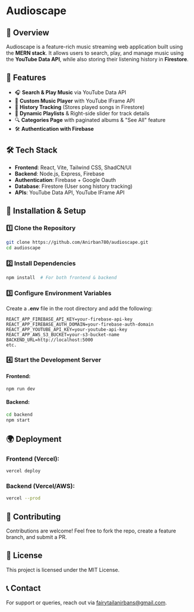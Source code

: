 # Audioscape

## 🎵 Overview
Audioscape is a feature-rich music streaming web application built using the **MERN stack**. It allows users to search, play, and manage music using the **YouTube Data API**, while also storing their listening history in **Firestore**.

## 🚀 Features
- 🎧 **Search & Play Music** via YouTube Data API
- 📂 **Custom Music Player** with YouTube IFrame API
- 🔄 **History Tracking** (Stores played songs in Firestore)
- 📑 **Dynamic Playlists** & Right-side slider for track details
- 🔍 **Categories Page** with paginated albums & "See All" feature
- 🛠 **Authentication with Firebase**

## 🛠️ Tech Stack
- **Frontend**: React, Vite, Tailwind CSS, ShadCN/UI
- **Backend**: Node.js, Express, Firebase
- **Authentication**: Firebase + Google Oauth
- **Database**: Firestore (User song history tracking)
- **APIs**: YouTube Data API, YouTube IFrame API

## 📜 Installation & Setup
### 1️⃣ Clone the Repository
```sh
git clone https://github.com/Anirban780/audioscape.git
cd audioscape
```
### 2️⃣ Install Dependencies
```sh
npm install  # For both frontend & backend
```
### 3️⃣ Configure Environment Variables
Create a **.env** file in the root directory and add the following:
```env
REACT_APP_FIREBASE_API_KEY=your-firebase-api-key
REACT_APP_FIREBASE_AUTH_DOMAIN=your-firebase-auth-domain
REACT_APP_YOUTUBE_API_KEY=your-youtube-api-key
REACT_APP_AWS_S3_BUCKET=your-s3-bucket-name
BACKEND_URL=http://localhost:5000
etc.
```
### 4️⃣ Start the Development Server
#### Frontend:
```sh
npm run dev
```
#### Backend:
```sh
cd backend
npm start
```

## 🌍 Deployment
### **Frontend (Vercel)**:
```sh
vercel deploy
```
### **Backend (Vercel/AWS)**:
```sh
vercel --prod
```


## 🙌 Contributing
Contributions are welcome! Feel free to fork the repo, create a feature branch, and submit a PR.

## 📜 License
This project is licensed under the MIT License.

## 📞 Contact
For support or queries, reach out via [fairytailanirbans@gmail.com](mailto:fairytailanirbans@gmail.com).

